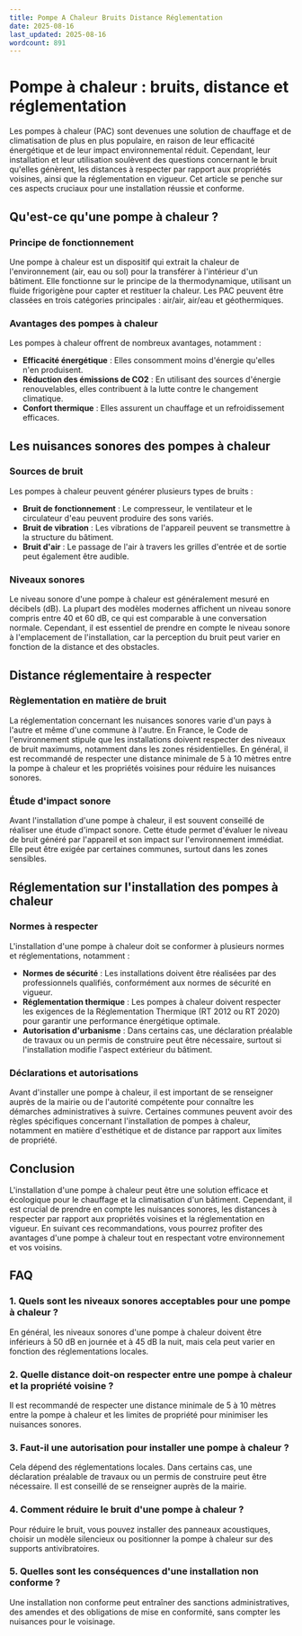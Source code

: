 ```yaml
---
title: Pompe A Chaleur Bruits Distance Réglementation
date: 2025-08-16
last_updated: 2025-08-16
wordcount: 891
---
```


# Pompe à chaleur : bruits, distance et réglementation

Les pompes à chaleur (PAC) sont devenues une solution de chauffage et de climatisation de plus en plus populaire, en raison de leur efficacité énergétique et de leur impact environnemental réduit. Cependant, leur installation et leur utilisation soulèvent des questions concernant le bruit qu'elles génèrent, les distances à respecter par rapport aux propriétés voisines, ainsi que la réglementation en vigueur. Cet article se penche sur ces aspects cruciaux pour une installation réussie et conforme.

## Qu'est-ce qu'une pompe à chaleur ?

### Principe de fonctionnement

Une pompe à chaleur est un dispositif qui extrait la chaleur de l'environnement (air, eau ou sol) pour la transférer à l'intérieur d'un bâtiment. Elle fonctionne sur le principe de la thermodynamique, utilisant un fluide frigorigène pour capter et restituer la chaleur. Les PAC peuvent être classées en trois catégories principales : air/air, air/eau et géothermiques.

### Avantages des pompes à chaleur

Les pompes à chaleur offrent de nombreux avantages, notamment :

- **Efficacité énergétique** : Elles consomment moins d'énergie qu'elles n'en produisent.
- **Réduction des émissions de CO2** : En utilisant des sources d'énergie renouvelables, elles contribuent à la lutte contre le changement climatique.
- **Confort thermique** : Elles assurent un chauffage et un refroidissement efficaces.

## Les nuisances sonores des pompes à chaleur

### Sources de bruit

Les pompes à chaleur peuvent générer plusieurs types de bruits :

- **Bruit de fonctionnement** : Le compresseur, le ventilateur et le circulateur d'eau peuvent produire des sons variés.
- **Bruit de vibration** : Les vibrations de l'appareil peuvent se transmettre à la structure du bâtiment.
- **Bruit d'air** : Le passage de l'air à travers les grilles d'entrée et de sortie peut également être audible.

### Niveaux sonores

Le niveau sonore d'une pompe à chaleur est généralement mesuré en décibels (dB). La plupart des modèles modernes affichent un niveau sonore compris entre 40 et 60 dB, ce qui est comparable à une conversation normale. Cependant, il est essentiel de prendre en compte le niveau sonore à l'emplacement de l'installation, car la perception du bruit peut varier en fonction de la distance et des obstacles.

## Distance réglementaire à respecter

### Règlementation en matière de bruit

La réglementation concernant les nuisances sonores varie d'un pays à l'autre et même d'une commune à l'autre. En France, le Code de l'environnement stipule que les installations doivent respecter des niveaux de bruit maximums, notamment dans les zones résidentielles. En général, il est recommandé de respecter une distance minimale de 5 à 10 mètres entre la pompe à chaleur et les propriétés voisines pour réduire les nuisances sonores.

### Étude d'impact sonore

Avant l'installation d'une pompe à chaleur, il est souvent conseillé de réaliser une étude d'impact sonore. Cette étude permet d'évaluer le niveau de bruit généré par l'appareil et son impact sur l'environnement immédiat. Elle peut être exigée par certaines communes, surtout dans les zones sensibles.

## Réglementation sur l'installation des pompes à chaleur

### Normes à respecter

L'installation d'une pompe à chaleur doit se conformer à plusieurs normes et réglementations, notamment :

- **Normes de sécurité** : Les installations doivent être réalisées par des professionnels qualifiés, conformément aux normes de sécurité en vigueur.
- **Réglementation thermique** : Les pompes à chaleur doivent respecter les exigences de la Réglementation Thermique (RT 2012 ou RT 2020) pour garantir une performance énergétique optimale.
- **Autorisation d'urbanisme** : Dans certains cas, une déclaration préalable de travaux ou un permis de construire peut être nécessaire, surtout si l'installation modifie l'aspect extérieur du bâtiment.

### Déclarations et autorisations

Avant d'installer une pompe à chaleur, il est important de se renseigner auprès de la mairie ou de l'autorité compétente pour connaître les démarches administratives à suivre. Certaines communes peuvent avoir des règles spécifiques concernant l'installation de pompes à chaleur, notamment en matière d'esthétique et de distance par rapport aux limites de propriété.

## Conclusion

L'installation d'une pompe à chaleur peut être une solution efficace et écologique pour le chauffage et la climatisation d'un bâtiment. Cependant, il est crucial de prendre en compte les nuisances sonores, les distances à respecter par rapport aux propriétés voisines et la réglementation en vigueur. En suivant ces recommandations, vous pourrez profiter des avantages d'une pompe à chaleur tout en respectant votre environnement et vos voisins.

## FAQ

### 1. Quels sont les niveaux sonores acceptables pour une pompe à chaleur ?

En général, les niveaux sonores d'une pompe à chaleur doivent être inférieurs à 50 dB en journée et à 45 dB la nuit, mais cela peut varier en fonction des réglementations locales.

### 2. Quelle distance doit-on respecter entre une pompe à chaleur et la propriété voisine ?

Il est recommandé de respecter une distance minimale de 5 à 10 mètres entre la pompe à chaleur et les limites de propriété pour minimiser les nuisances sonores.

### 3. Faut-il une autorisation pour installer une pompe à chaleur ?

Cela dépend des réglementations locales. Dans certains cas, une déclaration préalable de travaux ou un permis de construire peut être nécessaire. Il est conseillé de se renseigner auprès de la mairie.

### 4. Comment réduire le bruit d'une pompe à chaleur ?

Pour réduire le bruit, vous pouvez installer des panneaux acoustiques, choisir un modèle silencieux ou positionner la pompe à chaleur sur des supports antivibratoires.

### 5. Quelles sont les conséquences d'une installation non conforme ?

Une installation non conforme peut entraîner des sanctions administratives, des amendes et des obligations de mise en conformité, sans compter les nuisances pour le voisinage.